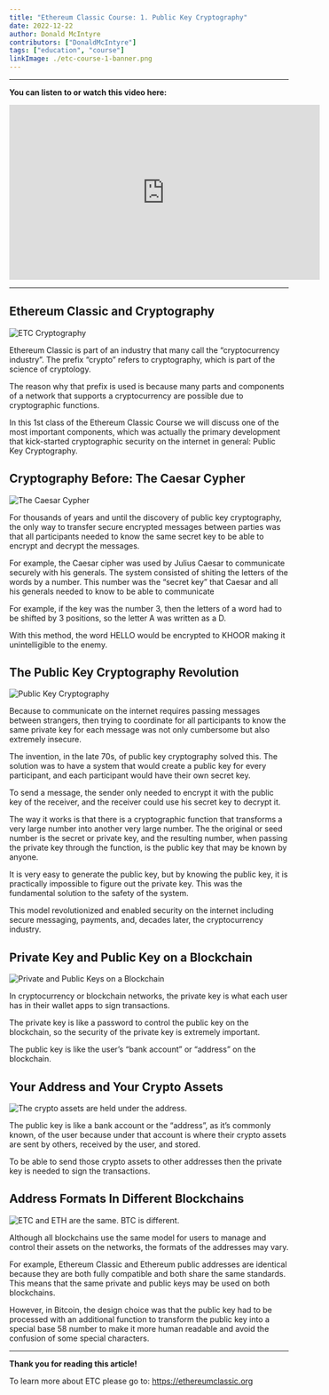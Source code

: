 ```yaml
---
title: "Ethereum Classic Course: 1. Public Key Cryptography"
date: 2022-12-22
author: Donald McIntyre
contributors: ["DonaldMcIntyre"]
tags: ["education", "course"]
linkImage: ./etc-course-1-banner.png
---
```


---
**You can listen to or watch this video here:**

<iframe width="560" height="315" src="https://www.youtube.com/embed/dolcI5kfsec" title="YouTube video player" frameborder="0" allow="accelerometer; autoplay; clipboard-write; encrypted-media; gyroscope; picture-in-picture" allowfullscreen></iframe>

---

## Ethereum Classic and Cryptography

![ETC Cryptography](./etc-course-1-intro.png)

Ethereum Classic is part of an industry that many call the “cryptocurrency industry”. The prefix “crypto” refers to cryptography, which is part of the science of cryptology.

The reason why that prefix is used is because many parts and components of a network that supports a cryptocurrency are possible due to cryptographic functions.

In this 1st class of the Ethereum Classic Course we will discuss one of the most important components, which was actually the primary development that kick-started cryptographic security on the internet in general: Public Key Cryptography.   

## Cryptography Before: The Caesar Cypher

![The Caesar Cypher](./etc-course-1-caesar-cypher.png)

For thousands of years and until the discovery of public key cryptography, the only way to transfer secure encrypted messages between parties was that all participants needed to know the same secret key to be able to encrypt and decrypt the messages.

For example, the Caesar cipher was used by Julius Caesar to communicate securely with his generals. The system consisted of shiting the letters of the words by a number. This number was the “secret key” that Caesar and all his generals needed to know to be able to communicate

For example, if the key was the number 3, then the letters of a word had to be shifted by 3 positions, so the letter A was written as a D.

With this method, the word HELLO would be encrypted to KHOOR making it unintelligible to the enemy.

## The Public Key Cryptography Revolution

![Public Key Cryptography](./etc-course-1-pub-key-crypto.png)

Because to communicate on the internet requires passing messages between strangers, then trying to coordinate for all participants to know the same private key for each message was not only cumbersome but also extremely insecure.

The invention, in the late 70s, of public key cryptography solved this. The solution was to have a system that would create a public key for every participant, and each participant would have their own secret key.

To send a message, the sender only needed to encrypt it with the public key of the receiver, and the receiver could use his secret key to decrypt it.

The way it works is that there is a cryptographic function that transforms a very large number into another very large number. The the original or seed number is the secret or private key, and the resulting number, when passing the private key through the function, is the public key that may be known by anyone.

It is very easy to generate the public key, but by knowing the public key, it is practically impossible to figure out the private key. This was the fundamental solution to the safety of the system.

This model revolutionized and enabled security on the internet including secure messaging, payments, and, decades later, the cryptocurrency industry.

## Private Key and Public Key on a Blockchain

![Private and Public Keys on a Blockchain](./etc-course-1-pub-key-is-address.png)

In cryptocurrency or blockchain networks, the private key is what each user has in their wallet apps to sign transactions.

The private key is like a password to control the public key on the blockchain, so the security of the private key is extremely important.

The public key is like the user’s “bank account” or “address” on the blockchain.

## Your Address and Your Crypto Assets

![The crypto assets are held under the address.](./etc-course-1-crypto-assets.png)

The public key is like a bank account or the “address”, as it’s commonly known, of the user because under that account is where their crypto assets are sent by others, received by the user, and stored.

To be able to send those crypto assets to other addresses then the private key is needed to sign the transactions.

## Address Formats In Different Blockchains

![ETC and ETH are the same. BTC is different.](./etc-course-1-address-formats.png)

Although all blockchains use the same model for users to manage and control their assets on the networks, the formats of the addresses may vary.

For example, Ethereum Classic and Ethereum public addresses are identical because they are both fully compatible and both share the same standards. This means that the same private and public keys may be used on both blockchains.

However, in Bitcoin, the design choice was that the public key had to be processed with an additional function to transform the public key into a special base 58 number to make it more human readable and avoid the confusion of some special characters.

---

**Thank you for reading this article!**

To learn more about ETC please go to: https://ethereumclassic.org

